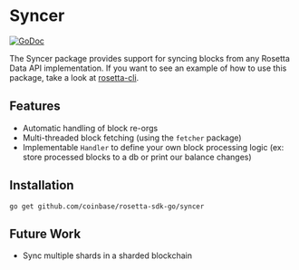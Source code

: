 # Syncer

[![GoDoc](https://img.shields.io/badge/go.dev-reference-007d9c?logo=go&logoColor=white&style=shield)](https://pkg.go.dev/github.com/coinbase/rosetta-sdk-go/syncer?tab=doc)

The Syncer package provides support for syncing blocks from any Rosetta Data API
implementation. If you want to see an example of how to use this package, take
a look at [rosetta-cli](https://github.com/coinbase/rosetta-cli).

## Features
* Automatic handling of block re-orgs
* Multi-threaded block fetching (using the `fetcher` package)
* Implementable `Handler` to define your own block processing logic (ex: store
processed blocks to a db or print our balance changes)

## Installation

```shell
go get github.com/coinbase/rosetta-sdk-go/syncer
```

## Future Work
* Sync multiple shards in a sharded blockchain
